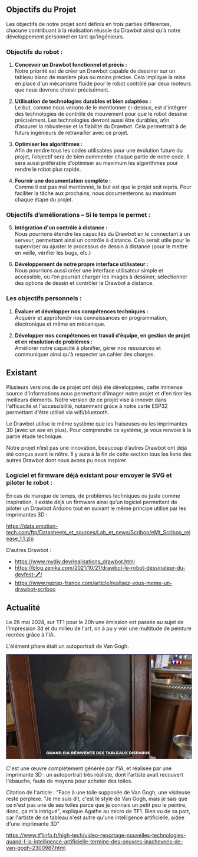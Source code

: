 ## **Objectifs du Projet**

Les objectifs de notre projet sont définis en trois parties différentes, chacune contribuant à la réalisation réussie du Drawbot ainsi qu'à notre développement personnel en tant qu'ingénieurs.

### **Objectifs du robot :**

1. **Concevoir un Drawbot fonctionnel et précis :**  
   Notre priorité est de créer un Drawbot capable de dessiner sur un tableau blanc de manière plus ou moins précise. Cela implique la mise en place d'un mécanisme fluide pour le robot contrôlé par deux moteurs que nous devrons choisir précisément.

2. **Utilisation de technologies durables et bien adaptées :**  
   Le but, comme nous venons de le mentionner ci-dessus, est d’intégrer des technologies de contrôle de mouvement pour que le robot dessine précisément. Les technologies devront aussi être durables, afin d’assurer la robustesse et la fiabilité du Drawbot. Cela permettrait à de futurs ingénieurs de retravailler avec ce projet.

3. **Optimiser les algorithmes :**  
   Afin de rendre tous les codes utilisables pour une évolution future du projet, l’objectif sera de bien commenter chaque partie de notre code. Il sera aussi préférable d’optimiser au maximum les algorithmes pour rendre le robot plus rapide.

4. **Fournir une documentation complète :**  
   Comme il est pas mal mentionné, le but est que le projet soit repris. Pour faciliter la tâche aux prochains, nous documenterons au maximum chaque étape du projet.

### **Objectifs d’améliorations – Si le temps le permet :**

5. **Intégration d'un contrôle à distance :**  
   Nous pourrions étendre les capacités du Drawbot en le connectant à un serveur, permettant ainsi un contrôle à distance. Cela serait utile pour le superviser ou ajuster le processus de dessin à distance (pour le mettre en veille, vérifier les bugs, etc.)

6. **Développement de notre propre interface utilisateur :**  
   Nous pourrions aussi créer une interface utilisateur simple et accessible, où l’on pourrait charger les images à dessiner, sélectionner des options de dessin et contrôler le Drawbot à distance.

### **Les objectifs personnels :**

1. **Évaluer et développer nos compétences techniques :**  
   Acquérir et approfondir nos connaissances en programmation, électronique et même en mécanique.

2. **Développer nos compétences en travail d’équipe, en gestion de projet et en résolution de problèmes :**  
   Améliorer notre capacité à planifier, gérer nos ressources et communiquer ainsi qu'à respecter un cahier des charges.

## **Existant**

Plusieurs versions de ce projet ont déjà été développées, cette immense source d'informations nous permettant d'imager notre projet et d'en tirer les meilleurs éléments. Notre version de ce projet vise à innover dans l'efficacité et l'accessibilité, notamment grâce à notre carte ESP32 permettant d'être utilisé via wifi/bluetooth.

Le Drawbot utilise le même système que les fraiseuses ou les imprimantes 3D (avec un axe en plus). Pour comprendre ce système, je vous renvoie à la partie étude technique.

Notre projet n’est pas une innovation, beaucoup d’autres Drawbot ont déjà été conçus avant le nôtre. Il y aura à la fin de cette section tous les liens des autres Drawbot dont nous avons pu nous inspirer.

### **Logiciel et firmware déjà existant pour envoyer le SVG et piloter le robot :**

En cas de manque de temps, de problèmes techniques ou juste comme inspiration, il existe déjà un firmware ainsi qu’un logiciel permettant de piloter un Drawbot Arduino tout en suivant le même principe utilisé par les imprimantes 3D :

https://data.emotion-tech.com/ftp/Datasheets_et_sources/Lab_et_news/Scriboo/eMt_Scriboo_release_1.1.zip

D’autres Drawbot :

- https://www.mydiy.dev/realisations_drawbot.html
- https://blog.zenika.com/2021/10/21/drawbot-le-robot-dessinateur-du-devfest-🖊/
- https://www.reprap-france.com/article/realisez-vous-meme-un-drawbot-scriboo

## Actualité

Le 26 mai 2024, sur TF1 pour le 20h une émission est passée au sujet de l'impression 3d et du milieu de l'art, on à pu y voir une multitude de peinture recrées grâce à l'IA.

L'élément phare était un autoportrait de Van Gogh.


![vangogh](images/20h.png)


C'est une œuvre complétement générée par l'IA, et réalisée par une imprimante 3D : un autoportrait très réaliste, dont l'artiste avait recouvert l'ébauche, faute de moyens pour acheter des toiles.

Citation de l'article :
"Face à une toile supposée de Van Gogh, une visiteuse reste perplexe. "Je me suis dit, c'est le style de Van Gogh, mais je sais que ce n'est pas une de ses toiles parce que je connais un petit peu le peintre, donc, ça m'a intrigué", explique Agathe au micro de TF1. Bien vu de sa part, car l'artiste de ce tableau n'est autre qu'une intelligence artificielle, aidée d'une imprimante 3D"

https://www.tf1info.fr/high-tech/video-reportage-nouvelles-technologies-quand-l-ia-intelligence-artificielle-termine-des-oeuvres-inachevees-de-van-gogh-2300987.html
